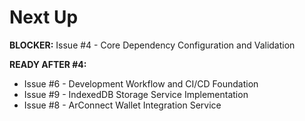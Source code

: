 # Next Up

**BLOCKER:** Issue #4 - Core Dependency Configuration and Validation

**READY AFTER #4:**
- Issue #6 - Development Workflow and CI/CD Foundation  
- Issue #9 - IndexedDB Storage Service Implementation
- Issue #8 - ArConnect Wallet Integration Service